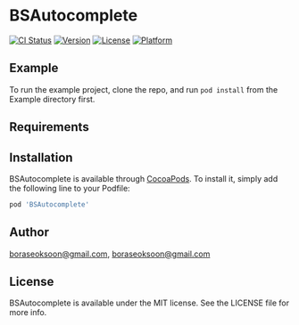# BSAutocomplete

[![CI Status](https://img.shields.io/travis/boraseoksoon@gmail.com/BSAutocomplete.svg?style=flat)](https://travis-ci.org/boraseoksoon@gmail.com/BSAutocomplete)
[![Version](https://img.shields.io/cocoapods/v/BSAutocomplete.svg?style=flat)](https://cocoapods.org/pods/BSAutocomplete)
[![License](https://img.shields.io/cocoapods/l/BSAutocomplete.svg?style=flat)](https://cocoapods.org/pods/BSAutocomplete)
[![Platform](https://img.shields.io/cocoapods/p/BSAutocomplete.svg?style=flat)](https://cocoapods.org/pods/BSAutocomplete)

## Example

To run the example project, clone the repo, and run `pod install` from the Example directory first.

## Requirements

## Installation

BSAutocomplete is available through [CocoaPods](https://cocoapods.org). To install
it, simply add the following line to your Podfile:

```ruby
pod 'BSAutocomplete'
```

## Author

boraseoksoon@gmail.com, boraseoksoon@gmail.com

## License

BSAutocomplete is available under the MIT license. See the LICENSE file for more info.
